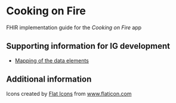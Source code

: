 # Cooking on Fire
FHIR implementation guide for the *Cooking on Fire* app

## Supporting information for IG development
* [Mapping of the data elements](https://docs.google.com/spreadsheets/d/1cM8zTuKRDJHVVYUf_UWtyd8ImTYp2xOCVVX0WzpE_hI/edit#gid=0)

## Additional information
<div>Icons created by <a href="https://www.flaticon.com/de/autoren/flat-icons" title="Flat Icons">Flat Icons</a> from <a href="https://www.flaticon.com/de/" title="Flaticon">www.flaticon.com</a></div>